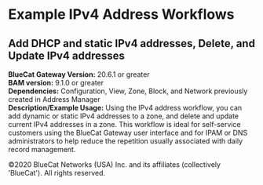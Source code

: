 # **Example IPv4 Address Workflows**
## Add DHCP and static IPv4 addresses, Delete, and Update IPv4 addresses

**BlueCat Gateway Version:** 20.6.1 or greater <br/>
**BAM version:** 9.1.0 or greater <br/>
**Dependencies:** Configuration, View, Zone, Block, and Network previously created in Address Manager <br/>
**Description/Example Usage:** Using the IPv4 address workflow, you can add dynamic or static IPv4 addresses to a zone, and delete and update current IPv4 addresses in a zone. This workflow is ideal for self-service customers using the BlueCat Gateway user interface and for IPAM or DNS administrators to help reduce the repetition usually associated with daily record management.

©2020 BlueCat Networks (USA) Inc. and its affiliates (collectively 'BlueCat'). All rights reserved.
